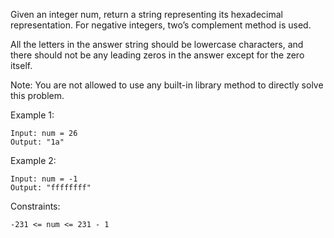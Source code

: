 Given an integer num, return a string representing its hexadecimal representation. For negative integers, two’s complement method is used.

All the letters in the answer string should be lowercase characters, and there should not be any leading zeros in the answer except for the zero itself.

Note: You are not allowed to use any built-in library method to directly solve this problem.

Example 1:

    Input: num = 26
    Output: "1a"

Example 2:

    Input: num = -1
    Output: "ffffffff"

Constraints:

    -231 <= num <= 231 - 1

